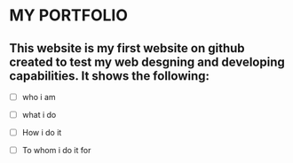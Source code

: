 # MY PORTFOLIO
## This website is my first website on github created to test my web desgning and developing capabilities. It shows the following: 
- [ ] who i am
- [ ] what i do
- [ ] How i do it 
- [ ] To whom i do it for 


